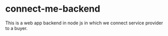 # connect-me-backend
This is a web app backend in node js in which we connect service provider to a buyer.
